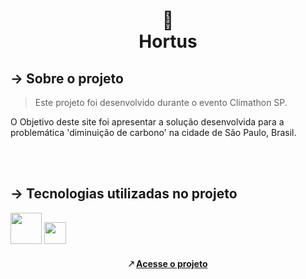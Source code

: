 <h1 align="center">
🌳 <br>
 Hortus
</h1>

## → Sobre o projeto

> Este projeto foi desenvolvido durante o evento Climathon SP. 

O Objetivo deste site foi apresentar a solução desenvolvida para a problemática 'diminuição de carbono' na cidade de São Paulo, Brasil. 

<br><br>


## → Tecnologias utilizadas no projeto 

<img src="https://upload.wikimedia.org/wikipedia/commons/thumb/6/61/HTML5_logo_and_wordmark.svg/800px-HTML5_logo_and_wordmark.svg.png" width="50pm"></img>
<img src="https://wikiimg.tojsiabtv.com/wikipedia/commons/thumb/d/d5/CSS3_logo_and_wordmark.svg/1200px-CSS3_logo_and_wordmark.svg.png" width="35pm"></img>


<h4 align="center"> 🡕 <a href="https://giiovanaa.github.io/hortus/"> Acesse o projeto </a> </h4>
